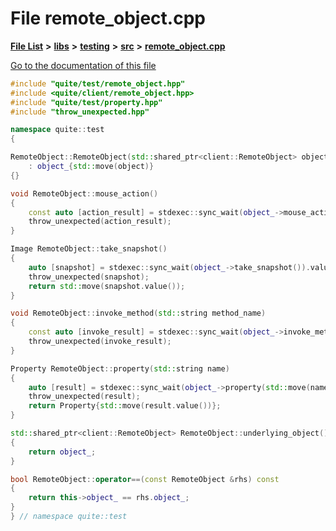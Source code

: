 

# File remote\_object.cpp

[**File List**](files.md) **>** [**libs**](dir_6719ab1f1f7655efc2fa43f7eb574fd1.md) **>** [**testing**](dir_5dc041d31cf4c8a741744373481e730f.md) **>** [**src**](dir_398cbba213cb2cd7b6578e890cc57257.md) **>** [**remote\_object.cpp**](testing_2src_2remote__object_8cpp.md)

[Go to the documentation of this file](testing_2src_2remote__object_8cpp.md)


```C++
#include "quite/test/remote_object.hpp"
#include <quite/client/remote_object.hpp>
#include "quite/test/property.hpp"
#include "throw_unexpected.hpp"

namespace quite::test
{

RemoteObject::RemoteObject(std::shared_ptr<client::RemoteObject> object)
    : object_{std::move(object)}
{}

void RemoteObject::mouse_action()
{
    const auto [action_result] = stdexec::sync_wait(object_->mouse_action()).value();
    throw_unexpected(action_result);
}

Image RemoteObject::take_snapshot()
{
    auto [snapshot] = stdexec::sync_wait(object_->take_snapshot()).value();
    throw_unexpected(snapshot);
    return std::move(snapshot.value());
}

void RemoteObject::invoke_method(std::string method_name)
{
    const auto [invoke_result] = stdexec::sync_wait(object_->invoke_method(std::move(method_name))).value();
    throw_unexpected(invoke_result);
}

Property RemoteObject::property(std::string name)
{
    auto [result] = stdexec::sync_wait(object_->property(std::move(name))).value();
    throw_unexpected(result);
    return Property{std::move(result.value())};
}

std::shared_ptr<client::RemoteObject> RemoteObject::underlying_object()
{
    return object_;
}

bool RemoteObject::operator==(const RemoteObject &rhs) const
{
    return this->object_ == rhs.object_;
}
} // namespace quite::test
```


